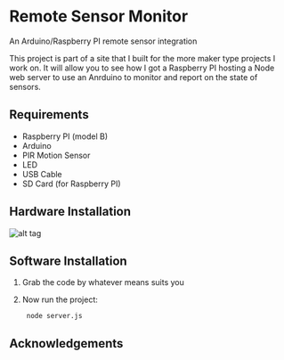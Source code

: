 Remote Sensor Monitor
=====================

An Arduino/Raspberry PI remote sensor integration

This project is part of a site that I built for the more maker type projects I work on.  It will allow you to see how I got a Raspberry PI hosting a Node web server to use an Anrduino to monitor and report on the state of sensors.

Requirements
------------
*  Raspberry PI (model B)
*  Arduino
*  PIR Motion Sensor
*  LED
*  USB Cable
*  SD Card (for Raspberry PI)

Hardware Installation
---------------------

![alt tag](http://geekfamily.github.io/RemoteSensorMon/img/RemoteSensorMon_bb.png)

Software Installation
---------------------

1. Grab the code by whatever means suits you
2. Now run the project:

        node server.js


Acknowledgements
----------------
